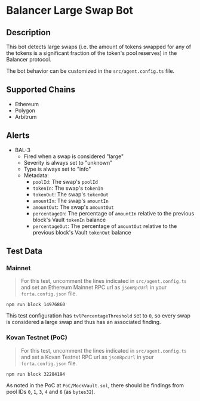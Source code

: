 # Balancer Large Swap Bot

## Description

This bot detects large swaps (i.e. the amount of tokens swapped for any of the tokens is a significant fraction of the
token's pool reserves) in the Balancer protocol.

The bot behavior can be customized in the `src/agent.config.ts` file.

## Supported Chains

- Ethereum
- Polygon
- Arbitrum

## Alerts

- BAL-3
  - Fired when a swap is considered "large"
  - Severity is always set to "unknown"
  - Type is always set to "info"
  - Metadata:
    - `poolId`: The swap's `poolId`
    - `tokenIn`: The swap's `tokenIn`
    - `tokenOut`: The swap's `tokenOut`
    - `amountIn`: The swap's `amountIn`
    - `amountOut`: The swap's `amountOut`
    - `percentageIn`: The percentage of `amountIn` relative to the previous block's Vault `tokenIn` balance
    - `percentageOut`: The percentage of `amountOut` relative to the previous block's Vault `tokenOut` balance

## Test Data

### Mainnet

> For this test, uncomment the lines indicated in `src/agent.config.ts` and set an Ethereum Mainnet RPC url as
`jsonRpcUrl` in your `forta.config.json` file.

```
npm run block 14976860
```

This test configuration has `tvlPercentageThreshold` set to `0`, so every swap is considered a large swap and thus has
an associated finding.

### Kovan Testnet (PoC)

> For this test, uncomment the lines indicated in `src/agent.config.ts` and set a Kovan Testnet RPC url as `jsonRpcUrl`
in your `forta.config.json` file.

```
npm run block 32284194
```

As noted in the PoC at `PoC/MockVault.sol`, there should be findings from pool IDs `0`, `1`, `3`, `4` and `6` (as `bytes32`).
